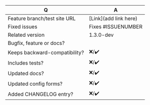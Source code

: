 Q | A
--- | ---
Feature branch/test site URL | [Link](add link here)
Fixed issues | Fixes #ISSUENUMBER
Related version | 1.3.0-dev
Bugfix, feature or docs? |
Keeps backward-compatibility? |❌/✔️
Includes tests? |❌/✔️
Updated docs? |❌/✔️
Updated config forms? |❌/✔️
Added CHANGELOG entry? |❌/✔️
